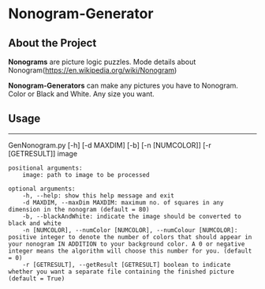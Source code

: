 # Nonogram-Generator

## About the Project

**Nonograms** are picture logic puzzles. Mode details about Nonogram(https://en.wikipedia.org/wiki/Nonogram)


**Nonogram-Generators** can make any pictures you have to Nonogram. Color or Black and White. Any size you want.
## Usage
---
GenNonogram.py [-h] [-d MAXDIM] [-b] [-n [NUMCOLOR]] [-r [GETRESULT]] image

    positional arguments:
        image: path to image to be processed

    optional arguments:
        -h, --help: show this help message and exit
        -d MAXDIM, --maxDim MAXDIM: maximum no. of squares in any dimension in the nonogram (default = 80)
        -b, --blackAndWhite: indicate the image should be converted to black and white
        -n [NUMCOLOR], --numColor [NUMCOLOR], --numColour [NUMCOLOR]: positive integer to denote the number of colors that should appear in your nonogram IN ADDITION to your background color. A 0 or negative integer means the algorithm will choose this number for you. (default = 0)
        -r [GETRESULT], --getResult [GETRESULT] boolean to indicate whether you want a separate file containing the finished picture (default = True)

